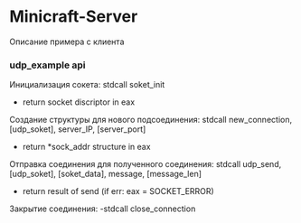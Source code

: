 # Minicraft-Server


Описание примера с клиента
### udp_example api
Инициализация сокета:
stdcall soket_init 
  - return socket discriptor in eax

Создание структуры для нового подсоединения:
stdcall new_connection, [udp_soket], server_IP, [server_port] 
  - return *sock_addr structure in eax 
  
Отправка соединения для полученного соединения:
stdcall udp_send, [udp_soket], [soket_data], message, [message_len]  
  - return result of send (if err: eax = SOCKET_ERROR)
  
Закрытие соединения:
  -stdcall close_connection
